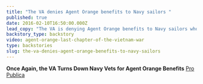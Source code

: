 ```yaml
---
title: "The VA denies Agent Orange benefits to Navy sailors "
published: true
date: 2016-02-10T16:50:00.000Z
lead_copy: "The VA is denying Agent Orange benefits to Navy sailors who served in the Vietnam War, despite a federal court ordering the VA to reassess its policy. For the backstory, watch *Agent Orange: the Last Chapter of the Vietnam War.*"
backstory_type: backstory
video: agent-orange-last-chapter-of-the-vietnam-war
type: backstories
slug: the-va-denies-agent-orange-benefits-to-navy-sailors
---
```


**Once Again, the VA Turns Down Navy Vets for Agent Orange Benefits**
[Pro Publica](https://www.propublica.org/article/once-again-the-va-turns-down-navy-vets-for-agent-orange-benefits?utm_campaign=sprout&utm_medium=social&utm_source=facebook&utm_content=1454968872)

